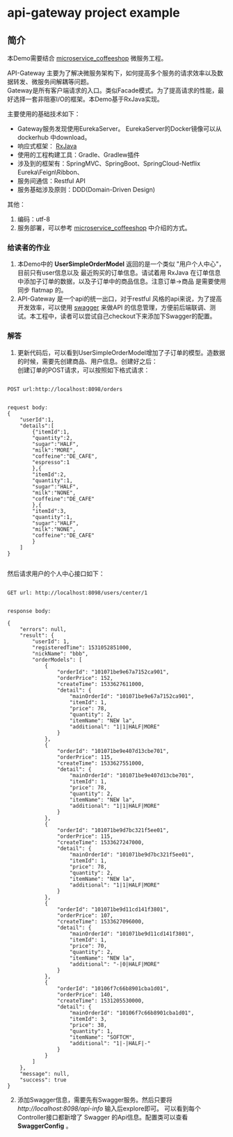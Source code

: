 # api-gateway project example 


## 简介

本Demo需要结合 [microservice_coffeeshop](https://github.com/lijingyao/microservice_coffeeshop) 微服务工程。
 
API-Gateway 主要为了解决微服务架构下，如何提高多个服务的请求效率以及数据转发、微服务间解耦等问题。    
Gateway是所有客户端请求的入口。类似Facade模式。为了提高请求的性能，最好选择一套非阻塞I/O的框架。本Demo基于RxJava实现。 


主要使用的基础技术如下：      



* Gateway服务发现使用EurekaServer。 EurekaServer的Docker镜像可以从 dockerhub 中download。       
* 响应式框架： [RxJava](https://github.com/ReactiveX/RxJava) 
* 使用的工程构建工具：Gradle、Gradlew插件    
* 涉及到的框架有：SpringMVC、SpringBoot、SpringCloud-Netflix Eureka\Feign\Ribbon、     
* 服务间通信：Restful API   
* 服务基础涉及原则：DDD(Domain-Driven Design)     

其他：

1. 编码：utf-8
2. 服务部署，可以参考  [microservice_coffeeshop](https://github.com/lijingyao/microservice_coffeeshop) 中介绍的方式。


### 给读者的作业  

1. 本Demo中的 **UserSimpleOrderModel** 返回的是一个类似  "用户个人中心"，目前只有user信息以及
最近购买的订单信息。请试着用 RxJava 在订单信息中添加子订单的数据，以及子订单中的商品信息。注意订单->商品
是需要使用同步 flatmap 的。  
2. API-Gateway 是一个api的统一出口，对于restful 风格的api来说，为了提高开发效率，可以使用 [swagger](https://swagger.io/)
来做API 的信息管理，方便前后端联调、测试。本工程中，读者可以尝试自己checkout下来添加下Swagger的配置。     

### 解答

1. 更新代码后，可以看到UserSimpleOrderModel增加了子订单的模型。造数据的时候，需要先创建商品、用户信息。创建好之后：       
创建订单的POST请求，可以按照如下格式请求：

```

POST url:http://localhost:8098/orders    


request body:
{
	"userId":1,
	"details":[
		{"itemId":1,
		"quantity":2,
		"sugar":"HALF",
		"milk":"MORE",
		"coffeine":"DE_CAFE",
		"espresso":1
		},{
		"itemId":2,
		"quantity":1,	
		"sugar":"HALF",
		"milk":"NONE",
		"coffeine":"DE_CAFE"
		},{
		"itemId":3,
		"quantity":1,	
		"sugar":"HALF",
		"milk":"NONE",
		"coffeine":"DE_CAFE"
		}
	]
}


```

然后请求用户的个人中心接口如下：

```

GET url: http://localhost:8098/users/center/1     


response body:

{
    "errors": null,
    "result": {
        "userId": 1,
        "registeredTime": 1531052851000,
        "nickName": "bbb",
        "orderModels": [
            {
                "orderId": "101071be9e67a7152ca901",
                "orderPrice": 152,
                "createTime": 1533627611000,
                "detail": {
                    "mainOrderId": "101071be9e67a7152ca901",
                    "itemId": 1,
                    "price": 78,
                    "quantity": 2,
                    "itemName": "NEW la",
                    "additional": "1|1|HALF|MORE"
                }
            },
            {
                "orderId": "101071be9e407d13cbe701",
                "orderPrice": 115,
                "createTime": 1533627551000,
                "detail": {
                    "mainOrderId": "101071be9e407d13cbe701",
                    "itemId": 1,
                    "price": 78,
                    "quantity": 2,
                    "itemName": "NEW la",
                    "additional": "1|1|HALF|MORE"
                }
            },
            {
                "orderId": "101071be9d7bc321f5ee01",
                "orderPrice": 115,
                "createTime": 1533627247000,
                "detail": {
                    "mainOrderId": "101071be9d7bc321f5ee01",
                    "itemId": 1,
                    "price": 78,
                    "quantity": 2,
                    "itemName": "NEW la",
                    "additional": "1|1|HALF|MORE"
                }
            },
            {
                "orderId": "101071be9d11cd141f3801",
                "orderPrice": 107,
                "createTime": 1533627096000,
                "detail": {
                    "mainOrderId": "101071be9d11cd141f3801",
                    "itemId": 1,
                    "price": 70,
                    "quantity": 2,
                    "itemName": "NEW la",
                    "additional": "-|0|HALF|MORE"
                }
            },
            {
                "orderId": "10106f7c66b8901cba1d01",
                "orderPrice": 140,
                "createTime": 1531205530000,
                "detail": {
                    "mainOrderId": "10106f7c66b8901cba1d01",
                    "itemId": 3,
                    "price": 38,
                    "quantity": 1,
                    "itemName": "SOFTCM",
                    "additional": "1|-|HALF|-"
                }
            }
        ]
    },
    "message": null,
    "success": true
}

```   


2. 添加Swagger信息，需要先有Swagger服务。然后只要将 *http://localhost:8098/api-info* 输入后explore即可。
可以看到每个Controller接口都新增了 Swagger 的Api信息。配置类可以查看 **SwaggerConfig** 。   





